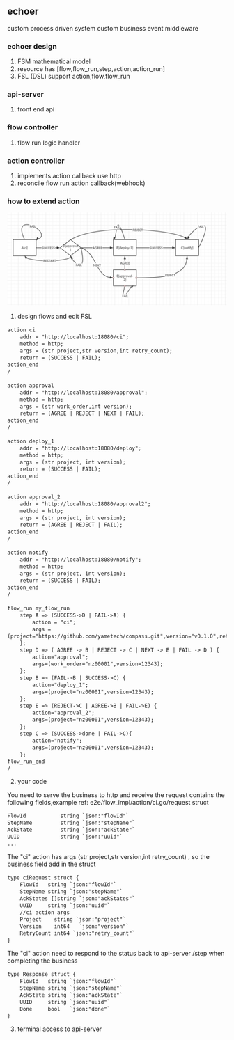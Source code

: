 ## echoer
custom process driven system custom business event middleware

### echoer design

1. FSM mathematical model
2. resource has [flow,flow_run,step,action,action_run]
2. FSL (DSL) support action,flow,flow_run

### api-server
1. front end api

### flow controller
1. flow run logic handler 

### action controller
1. implements action callback use http
2. reconcile flow run action callback(webhook)



### how to extend action
![graph ](./pkg/fsm/fss/example/fsm.jpg)

1. design flows and edit FSL 
```
action ci
	addr = "http://localhost:18080/ci";
	method = http;
	args = (str project,str version,int retry_count);
	return = (SUCCESS | FAIL);
action_end
/

action approval
	addr = "http://localhost:18080/approval";
	method = http;
	args = (str work_order,int version);
	return = (AGREE | REJECT | NEXT | FAIL);
action_end
/

action deploy_1
	addr = "http://localhost:18080/deploy";
	method = http;
	args = (str project, int version);
	return = (SUCCESS | FAIL);
action_end
/

action approval_2
	addr = "http://localhost:18080/approval2";
	method = http;
	args = (str project, int version);
	return = (AGREE | REJECT | FAIL);
action_end
/

action notify
	addr = "http://localhost:18080/notify";
	method = http;
	args = (str project, int version);
	return = (SUCCESS | FAIL);
action_end
/

flow_run my_flow_run
	step A => (SUCCESS->D | FAIL->A) {
		action = "ci";
		args = (project="https://github.com/yametech/compass.git",version="v0.1.0",retry_count=10);
	};
	step D => ( AGREE -> B | REJECT -> C | NEXT -> E | FAIL -> D ) {
		action="approval";
		args=(work_order="nz00001",version=12343);
	};
	step B => (FAIL->B | SUCCESS->C) {
		action="deploy_1";
		args=(project="nz00001",version=12343);
	};
	step E => (REJECT->C | AGREE->B | FAIL->E) {
		action="approval_2";
		args=(project="nz00001",version=12343);
	};
    step C => (SUCCESS->done | FAIL->C){
        action="notify";
        args=(project="nz00001",version=12343);
    };
flow_run_end
/

```

2. your code

You need to serve the business to http and receive the request contains the following fields,example ref: e2e/flow_impl/action/ci.go/request struct
```
FlowId           string `json:"flowId"`
StepName         string `json:"stepName"`
AckState         string `json:"ackState"`
UUID             string `json:"uuid"`
...
```

The "ci" action has args (str project,str version,int retry_count) , so the business field add in the struct

```
type ciRequest struct {
	FlowId   string `json:"flowId"`
	StepName string `json:"stepName"`
	AckStates []string `json:"ackStates"`
	UUID     string `json:"uuid"`
	//ci action args
	Project    string `json:"project"`
	Version    int64   `json:"version"`
	RetryCount int64 `json:"retry_count"`
}
```
 
The "ci" action need to respond to the status back to api-server /step when completing the business

```
type Response struct {
	FlowId   string `json:"flowId"`
	StepName string `json:"stepName"`
	AckState string `json:"ackState"`
	UUID     string `json:"uuid"`
	Done     bool   `json:"done"`
}
```


3. terminal access to api-server
```

```